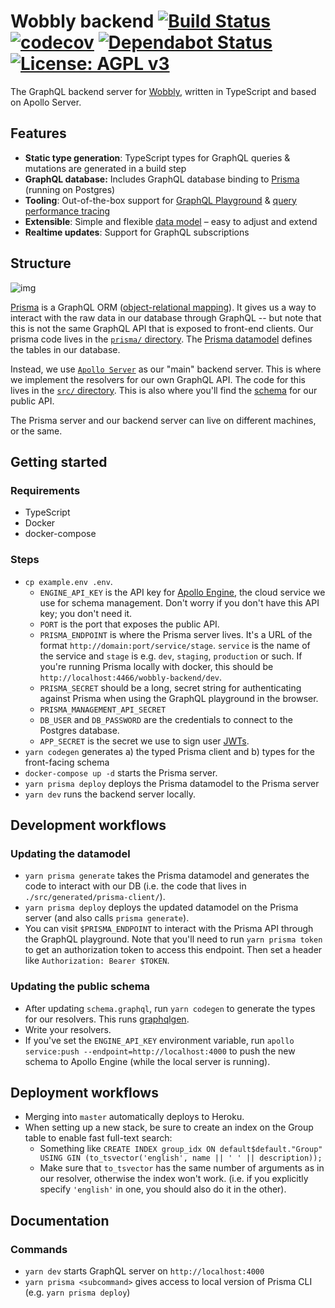 # Wobbly backend [![Build Status](https://travis-ci.com/Wobbly-App/graphql-backend.svg?branch=develop)](https://travis-ci.com/Wobbly-App/graphql-backend) [![codecov](https://codecov.io/gh/Wobbly-App/graphql-backend/branch/develop/graph/badge.svg)](https://codecov.io/gh/Wobbly-App/graphql-backend) [![Dependabot Status](https://api.dependabot.com/badges/status?host=github&repo=Wobbly-App/graphql-backend)](https://dependabot.com) [![License: AGPL v3](https://img.shields.io/badge/License-AGPL%20v3-blue.svg)](https://www.gnu.org/licenses/agpl-3.0)

The GraphQL backend server for [Wobbly](https://wobbly.app), written in TypeScript and based on Apollo Server.

## Features

- **Static type generation**: TypeScript types for GraphQL queries & mutations are generated in a build step
- **GraphQL database:** Includes GraphQL database binding to [Prisma](https://www.prismagraphql.com) (running on Postgres)
- **Tooling**: Out-of-the-box support for [GraphQL Playground](https://github.com/prisma/graphql-playground) & [query performance tracing](https://github.com/apollographql/apollo-tracing)
- **Extensible**: Simple and flexible [data model](./prisma/datamodel.prisma) – easy to adjust and extend
- **Realtime updates**: Support for GraphQL subscriptions

## Structure

![img](diagram.png)

[Prisma](https://www.prisma.io/) is a GraphQL ORM ([object-relational mapping](https://en.wikipedia.org/wiki/Object-relational_mapping)). It gives us a way to interact with the raw data in our database through GraphQL -- but note that this is not the same GraphQL API that is exposed to front-end clients. Our prisma code lives in the [`prisma/` directory](./prisma/). The [Prisma datamodel](./prisma/datamodel.prisma) defines the tables in our database.

Instead, we use [`Apollo Server`](https://github.com/apollographql/apollo-server) as our "main" backend server. This is where we implement the resolvers for our own GraphQL API. The code for this lives in the [`src/` directory](./src/). This is also where you'll find the [schema](./src/schema.graphql) for our public API.

The Prisma server and our backend server can live on different machines, or the same.

## Getting started

### Requirements

- TypeScript
- Docker
- docker-compose

### Steps

- `cp example.env .env`.
  - `ENGINE_API_KEY` is the API key for [Apollo Engine](https://engine.apollographql.com), the cloud service we use for schema management. Don't worry if you don't have this API key; you don't need it.
  - `PORT` is the port that exposes the public API.
  - `PRISMA_ENDPOINT` is where the Prisma server lives. It's a URL of the format `http://domain:port/service/stage`. `service` is the name of the service and `stage` is e.g. `dev`, `staging`, `production` or such. If you're running Prisma locally with docker, this should be `http://localhost:4466/wobbly-backend/dev`.
  - `PRISMA_SECRET` should be a long, secret string for authenticating against Prisma when using the GraphQL playground in the browser.
  - `PRISMA_MANAGEMENT_API_SECRET`
  - `DB_USER` and `DB_PASSWORD` are the credentials to connect to the Postgres database.
  - `APP_SECRET` is the secret we use to sign user [JWTs](https://en.wikipedia.org/wiki/JSON_Web_Token).
- `yarn codegen` generates a) the typed Prisma client and b) types for the front-facing schema
- `docker-compose up -d` starts the Prisma server.
- `yarn prisma deploy` deploys the Prisma datamodel to the Prisma server
- `yarn dev` runs the backend server locally.

## Development workflows

### Updating the datamodel

- `yarn prisma generate` takes the Prisma datamodel and generates the code to interact with our DB (i.e. the code that lives in `./src/generated/prisma-client/`).
- `yarn prisma deploy` deploys the updated datamodel on the Prisma server (and also calls `prisma generate`).
- You can visit `$PRISMA_ENDPOINT` to interact with the Prisma API through the GraphQL playground. Note that you'll need to run `yarn prisma token` to get an authorization token to access this endpoint. Then set a header like `Authorization: Bearer $TOKEN`.

### Updating the public schema

- After updating `schema.graphql`, run `yarn codegen` to generate the types for our resolvers. This runs [graphqlgen](https://github.com/prisma/graphqlgen).
- Write your resolvers.
- If you've set the `ENGINE_API_KEY` environment variable, run `apollo service:push --endpoint=http://localhost:4000` to push the new schema to Apollo Engine (while the local server is running).

## Deployment workflows

- Merging into `master` automatically deploys to Heroku.
- When setting up a new stack, be sure to create an index on the Group table to enable fast full-text search:
  - Something like `CREATE INDEX group_idx ON default$default."Group" USING GIN (to_tsvector('english', name || ' ' || description));`
  - Make sure that `to_tsvector` has the same number of arguments as in our resolver, otherwise the index won't work. (i.e. if you explicitly specify `'english'`
    in one, you should also do it in the other).

## Documentation

### Commands

- `yarn dev` starts GraphQL server on `http://localhost:4000`
- `yarn prisma <subcommand>` gives access to local version of Prisma CLI (e.g. `yarn prisma deploy`)
